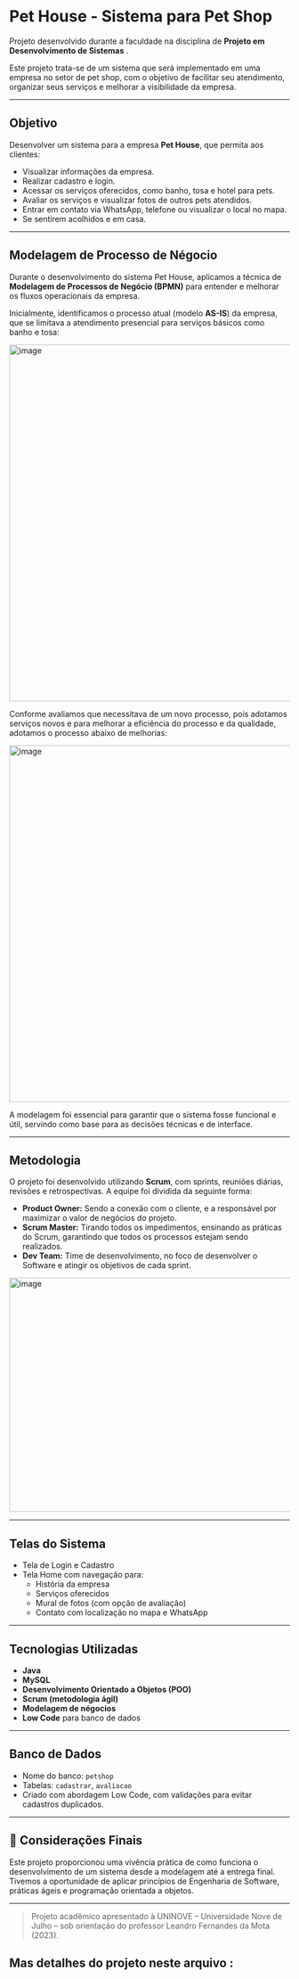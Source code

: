 # Pet House - Sistema para Pet Shop

Projeto desenvolvido durante a faculdade na disciplina de **Projeto em Desenvolvimento de Sistemas** . 

Este projeto trata-se de um sistema que será implementado em uma empresa no setor de pet shop, com o objetivo de facilitar seu atendimento, organizar seus serviços e melhorar a visibilidade da empresa.

---

## Objetivo

Desenvolver um sistema para a empresa **Pet House**, que permita aos clientes:

- Visualizar informações da empresa.
- Realizar cadastro e login.
- Acessar os serviços oferecidos, como banho, tosa e hotel para pets.
- Avaliar os serviços e visualizar fotos de outros pets atendidos.
- Entrar em contato via WhatsApp, telefone ou visualizar o local no mapa.
- Se sentirem acolhidos e em casa. 

---

## Modelagem de Processo de Négocio 

Durante o desenvolvimento do sistema Pet House, aplicamos a técnica de **Modelagem de Processos de Negócio (BPMN)** para entender e melhorar os fluxos operacionais da empresa.

Inicialmente, identificamos o processo atual (modelo **AS-IS**) da empresa, que se limitava a atendimento presencial para serviços básicos como banho e tosa:

<img width="832" height="640" alt="image" src="https://github.com/user-attachments/assets/f67aeb02-6b0a-44c6-94c8-2bf1769cdb89" />

Conforme avaliamos que necessitava de um novo processo, pois adotamos serviços novos e para melhorar a eficiência do processo e da qualidade, adotamos o processo abaixo de melhorias:

<img width="747" height="640" alt="image" src="https://github.com/user-attachments/assets/6c2194cb-0659-47f6-abd2-153f0bbaac79" />

A modelagem foi essencial para garantir que o sistema fosse funcional e útil, servindo como base para as decisões técnicas e de interface.

---

## Metodologia

O projeto foi desenvolvido utilizando **Scrum**, com sprints, reuniões diárias, revisões e retrospectivas. A equipe foi dividida da seguinte forma:

- **Product Owner:** Sendo a conexão com o cliente, e a responsável por maximizar o valor de negócios do projeto.
- **Scrum Master:** Tirando todos os impedimentos, ensinando as práticas do Scrum, garantindo que todos os processos estejam sendo realizados. 
- **Dev Team:**  Time de desenvolvimento, no foco de desenvolver o Software e atingir os objetivos de cada sprint.

<img width="606" height="420" alt="image" src="https://github.com/user-attachments/assets/07f38a29-5848-4cdb-8180-0c8d83950ee7" />

---

## Telas do Sistema

- Tela de Login e Cadastro
- Tela Home com navegação para:
  - História da empresa
  - Serviços oferecidos
  - Mural de fotos (com opção de avaliação)
  - Contato com localização no mapa e WhatsApp

---

## Tecnologias Utilizadas

- **Java**
- **MySQL**
- **Desenvolvimento Orientado a Objetos (POO)**
- **Scrum (metodologia ágil)**
- **Modelagem de négocios**
- **Low Code** para banco de dados

---

## Banco de Dados

- Nome do banco: `petshop`
- Tabelas: `cadastrar`, `avaliacao`
- Criado com abordagem Low Code, com validações para evitar cadastros duplicados.

---

## 💬 Considerações Finais

Este projeto proporcionou uma vivência prática de como funciona o desenvolvimento de um sistema desde a modelagem até a entrega final. Tivemos a oportunidade de aplicar princípios de Engenharia de Software, práticas ágeis e programação orientada a objetos.

---

> Projeto acadêmico apresentado à UNINOVE – Universidade Nove de Julho – sob orientação do professor Leandro Fernandes da Mota (2023).

## Mas detalhes do projeto neste arquivo : 

